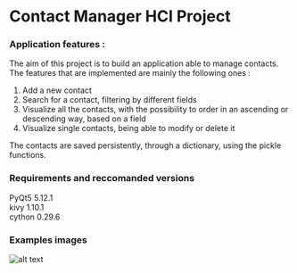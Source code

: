 # Contact Manager HCI Project

### Application features :

The aim of this project is to build an application able to manage contacts. The features that are implemented are mainly the following ones :

1) Add a new contact
2) Search for a contact, filtering by different fields
3) Visualize all the contacts, with the possibility to order in an ascending or descending way, based on a field
4) Visualize single contacts, being able to modify or delete it

The contacts are saved persistently, through a dictionary, using the pickle functions. 

### Requirements and reccomanded versions
PyQt5                     5.12.1                    
kivy                      1.10.1           
cython                    0.29.6           

### Examples images

![alt text](https://raw.githubusercontent.com/AndreaGiuntiniUNIFI/contactmanagerHCI/images/edit.jpg)
